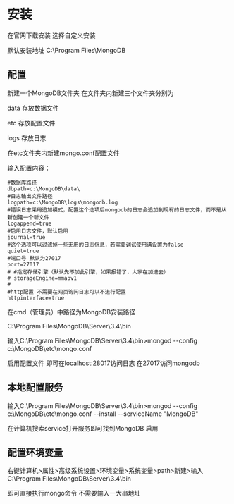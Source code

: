 安装
=======
在官网下载安装 选择自定义安装

默认安装地址 C:\Program Files\MongoDB

配置
-------
新建一个MongoDB文件夹 在文件夹内新建三个文件夹分别为

data 存放数据文件

etc  存放配置文件

logs 存放日志

在etc文件夹内新建mongo.conf配置文件

输入配置内容：

    #数据库路径
    dbpath=c:\MongoDB\data\
    #日志输出文件路径
    logpath=c:\MongoDB\logs\mongodb.log
    #错误日志采用追加模式，配置这个选项后mongodb的日志会追加到现有的日志文件，而不是从新创建一个新文件
    logappend=true
    #启用日志文件，默认启用
    journal=true
    #这个选项可以过滤掉一些无用的日志信息，若需要调试使用请设置为false
    quiet=true
    #端口号 默认为27017
    port=27017
    # #指定存储引擎（默认先不加此引擎，如果报错了，大家在加进去）
    # storageEngine=mmapv1
    # 
    #http配置 不需要在网页访问日志可以不进行配置
    httpinterface=true

在cmd（管理员）中路径为MongoDB安装路径

C:\Program Files\MongoDB\Server\3.4\bin

输入C:\Program Files\MongoDB\Server\3.4\bin>mongod --config c:\MongoDB\etc\mongo.conf

启用配置文件 即可在localhost:28017访问日志 在27017访问mongodb

本地配置服务
----------
输入C:\Program Files\MongoDB\Server\3.4\bin>mongod --config c:\MongoDB\etc\mongo.conf --install --serviceName "MongoDB" 

在计算机搜索service打开服务即可找到MongoDB 启用

配置环境变量
----------
右键计算机>属性>高级系统设置>环境变量>系统变量>path>新建>输入C:\Program Files\MongoDB\Server\3.4\bin

即可直接执行mongo命令 不需要输入一大串地址

